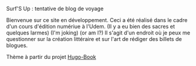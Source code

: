 
Surf'S Up : tentative de blog de voyage

Bienvenue sur ce site en développement. Ceci a été réalisé dans le cadre d'un cours d'édition numériue à l'Udem.
(Il y a eu bien des sacres et quelques larmes) (I'm joking) (or am I?)
Il s'agit d'un endroit où je peux me questionner sur la création littéraire et sur l'art de rédiger des billets de blogues.

Thème à partir du projet [Hugo-Book](https://github.com/alex-shpak/hugo-book)

